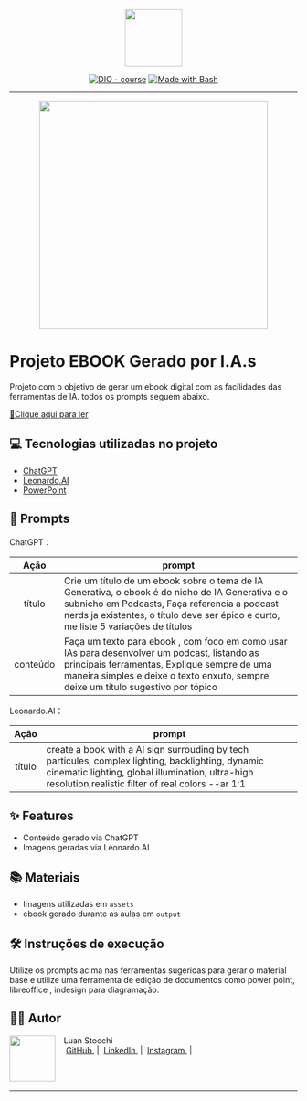 <p align="center">
    <img width="100" src=".github/assets/">
</p>


<p align="center">
<a href="https://dio.me/"><img src="https://img.shields.io/badge/DIO-Course-28DA77?logo=youtube" alt="DIO - course"></a>
<a href="https://www.gnu.org/software/bash/" title="Go to Bash homepage"><img src="https://img.shields.io/badge/Prompt-Project-blue?logo=gnu-bash&amp;logoColor=white" alt="Made with Bash"></a></p>

-------


<p align="center">
<img 
    src="./assets/"
    width="400"  
/>
</p>

# Projeto EBOOK Gerado por I.A.s




Projeto com o objetivo de gerar um ebook digital com as facilidades das ferramentas de IA. todos os prompts
seguem abaixo.

<a href="https://github.com/felipeAguiarCode/prompts-recipe-to-create-a-ebook/blob/main/output/" title="View PDF now"> 📕Clique aqui para ler</a>

## 💻 Tecnologias utilizadas no projeto

- [ChatGPT](https://chat.openai.com/) 
- [Leonardo.AI](https://leonardo.ai)
- [PowerPoint](https://www.microsoft.com/en/microsoft-365/powerpoint)

## 🧠 Prompts


ChatGPT：

|   Ação   | prompt                                                                                                                                                                                                                                                                         |
| :------: | ------------------------------------------------------------------------------------------------------------------------------------------------------------------------------------------------------------------------------------------------------------------------------ |
|  título  | Crie um título de um ebook sobre o tema de IA Generativa, o ebook é do nicho de IA Generativa e o subnicho em Podcasts, Faça referencia a podcast nerds ja existentes, o título deve ser épico e curto, me liste 5 variações de títulos |                                           
| conteúdo | Faça um texto para ebook , com foco em como usar IAs para desenvolver um podcast, listando as principais ferramentas, Explique sempre de uma maneira simples e deixe o texto enxuto, sempre deixe um título sugestivo por tópico  |



Leonardo.AI：

|  Ação  | prompt                                                                                 |
| :----: | -------------------------------------------------------------------------------------- |
| título | create a book with a AI sign surrouding by tech particules, complex lighting, backlighting, dynamic cinematic lighting, global illumination, ultra-high resolution,realistic filter of real colors --ar 1:1 |

## ✨ Features

- Conteúdo gerado via ChatGPT
- Imagens geradas via Leonardo.AI

## 📚 Materiais

- Imagens utilizadas em `assets`
- ebook gerado durante as aulas em `output`

## 🛠️ Instruções de execução

Utilize os prompts acima nas ferramentas sugeridas para gerar o material base e utilize uma ferramenta de edição de documentos como power point, libreoffice , indesign para diagramação.

## 👨‍💻 Autor
<p>
    <img 
      align=left 
      margin=10 
      width=80 
      src="https://avatars.githubusercontent.com/u/240217680?v=4"
 />
    <p>&nbsp&nbsp&nbspLuan Stocchi<br>
    &nbsp&nbsp&nbsp
    <a 
        href="https://github.com/LuanStocchi">
        GitHub
    </a>
    &nbsp;|&nbsp;
    <a 
        href="www.linkedin.com/in/luan-cometti">
        LinkedIn
    </a>
    &nbsp;|&nbsp;
    <a 
        href="https://www.instagram.com/luancometti?igsh=MTF0dHgyYWU3cjl1YQ==">
        Instagram
    </a>
    &nbsp;|&nbsp;</p>
</p>
<br/><br/>
<p>


----

